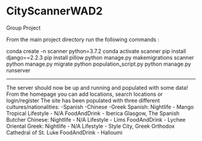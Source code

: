 # CityScannerWAD2
Group Project


From the main project directory run the following commands :

conda create -n scanner python=3.7.2
conda activate scanner
pip install django==2.2.3
pip install pillow
python manage.py makemigrations scanner
python manage.py migrate
python population_script.py
python manage.py runserver

------------------------------

The server should now be up and running and populated with some data!
From the homepage you can add locations, search locations or login/register
The site has been populated with three different cultures/nationalities:
-Spanish
-Chinese
-Greek
Spanish:
        Nightlife - Mango Tropical
        Lifestyle - N/A
        FoodAndDrink - Iberica Glasgow, The Spanish Butcher
Chinese:
        Nightlife - N/A
        Lifestyle - Lims
        FoodAndDrink - Lychee Oriental
Greek:
        Nightlife - N/A
        Lifestyle - Style City, Greek Orthodox Cathedral of St. Luke
        FoodAndDrink - Halloumi

